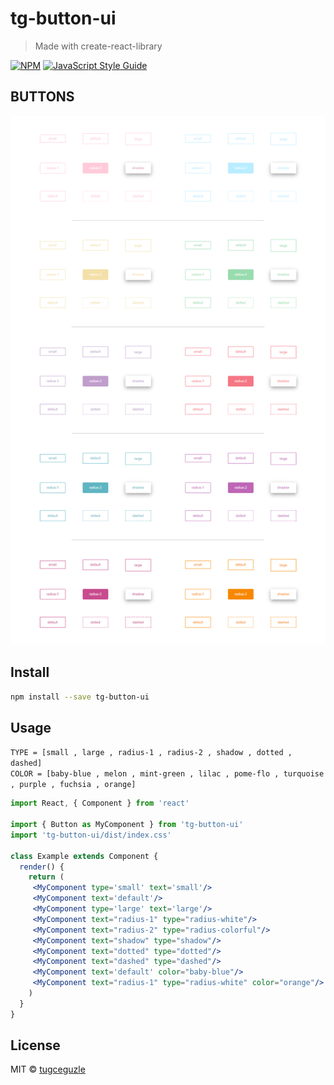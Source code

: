 # tg-button-ui

> Made with create-react-library

[![NPM](https://img.shields.io/npm/v/tg-button-ui.svg)](https://www.npmjs.com/package/tg-button-ui) [![JavaScript Style Guide](https://img.shields.io/badge/code_style-standard-brightgreen.svg)](https://standardjs.com)

## BUTTONS
![buttons](btn.png)

## Install

```bash
npm install --save tg-button-ui
```

## Usage

`TYPE = [small , large , radius-1 , radius-2 , shadow , dotted , dashed]`
<br>
`COLOR = [baby-blue , melon , mint-green , lilac , pome-flo , turquoise , purple , fuchsia , orange]`
<br>

```jsx
import React, { Component } from 'react'

import { Button as MyComponent } from 'tg-button-ui'
import 'tg-button-ui/dist/index.css'

class Example extends Component {
  render() {
    return (
     <MyComponent type='small' text='small'/>
     <MyComponent text='default'/>
     <MyComponent type='large' text='large'/>
     <MyComponent text="radius-1" type="radius-white"/>
     <MyComponent text="radius-2" type="radius-colorful"/>
     <MyComponent text="shadow" type="shadow"/>
     <MyComponent text="dotted" type="dotted"/>
     <MyComponent text="dashed" type="dashed"/>
     <MyComponent text='default' color="baby-blue"/>
     <MyComponent text="radius-1" type="radius-white" color="orange"/>
    )
  }
}
```
## License

MIT © [tugceguzle](https://github.com/tugceguzle)
